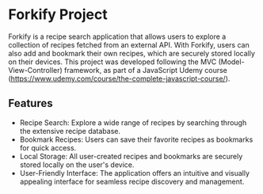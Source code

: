 # Forkify Project

Forkify is a recipe search application that allows users to explore a collection of recipes fetched from an external API. With Forkify, users can also add and bookmark their own recipes, which are securely stored locally on their devices. This project was developed following the MVC (Model-View-Controller) framework, as part of a JavaScript Udemy course (https://www.udemy.com/course/the-complete-javascript-course/).

## Features

* Recipe Search: Explore a wide range of recipes by searching through the extensive recipe database.
* Bookmark Recipes: Users can save their favorite recipes as bookmarks for quick access.
* Local Storage: All user-created recipes and bookmarks are securely stored locally on the user's device.
* User-Friendly Interface: The application offers an intuitive and visually appealing interface for seamless recipe discovery and management.
